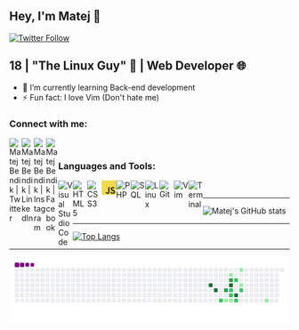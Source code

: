 ## Hey, I'm Matej 👋

[![Twitter Follow](https://img.shields.io/twitter/follow/BendikMatej?color=1DA1F2&logo=twitter&style=for-the-badge)](https://twitter.com/intent/follow?original_referer=https%3A%2F%2Fgithub.com%2FBendikMatej&screen_name=BendikMatej)

## 18 | "The Linux Guy" 🐧 | Web Developer 🌐 

- 🚀 I’m currently learning Back-end development
- ⚡ Fun fact: I love Vim (Don't hate me)

### Connect with me:

[<img align="left" alt="Matej Bendik | Twitter" width="22px" src="https://user-images.githubusercontent.com/75170699/133462473-c51016f8-4916-426f-8461-b3ecdc73f88c.png" />][twitter]
[<img align="left" alt="Matej Bendik | LinkedIn" width="22px" src="https://user-images.githubusercontent.com/75170699/133462567-7e4cde05-e2f1-446e-8b0a-f548eeea27b4.png" />][linkedin]
[<img align="left" alt="Matej Bendik | Instagram" width="22px" src="https://user-images.githubusercontent.com/75170699/133462726-4df3b78e-3212-4eaf-ae51-e1f7c968ada3.png" />][instagram]
[<img align="left" alt="Matej Bendik | Facebook" width="22px" src="https://user-images.githubusercontent.com/75170699/133463747-de8640f3-c61e-44c6-ae4e-89e1a590d33c.png" />][facebook]

<br />

### Languages and Tools:

<img align="left" alt="Visual Studio Code" width="26px" src="https://user-images.githubusercontent.com/75170699/133462085-245c5372-cc54-4b2e-8c8e-f946d7dacaad.png" />
<img align="left" alt="HTML5" width="26px" src=
"https://user-images.githubusercontent.com/75170699/133461622-c4263950-fb87-4fca-8f85-bda0dbb1184e.png" />
<img align="left" alt="CSS3" width="26px" src="https://user-images.githubusercontent.com/75170699/133461594-55ffa391-de24-4127-be8a-f7c1fb5b1325.png" />
<img align="left" alt="JavaScript" width="26px" src="https://raw.githubusercontent.com/github/explore/80688e429a7d4ef2fca1e82350fe8e3517d3494d/topics/javascript/javascript.png" />
<img align="left" alt="PHP" width="26" src="https://user-images.githubusercontent.com/75170699/133466471-64b15984-f2ea-4c32-8a76-849b0a274151.png" />
<img align="left" alt="SQL" width="26px" src="https://user-images.githubusercontent.com/75170699/133459954-9e7efc2f-a1cd-4575-b070-f7275687a25c.png" />
<img align="left" alt="Linux" width="26px" src="https://user-images.githubusercontent.com/75170699/133460224-4156979d-6927-403b-95a0-3474ac2f659c.png" />
<img align="left" alt="Git" width="26px" src="https://user-images.githubusercontent.com/75170699/133460705-0d21c78b-8b18-4eba-861c-9e8c73d294af.png" />
<img align="left" alt="Vim" width="26px" src="https://user-images.githubusercontent.com/75170699/133461211-8616c5cd-e57e-4add-b9b5-e4e7a33d6f8d.png" />
<img align="left" alt="Terminal" width="26px" src="https://user-images.githubusercontent.com/75170699/133461089-17fd006c-33a1-403e-b12f-7cc90d8dd3aa.png" />

<br />

---
![Matej's GitHub stats](https://github-readme-stats.vercel.app/api?username=MatejBendik&show_icons=true&theme=radical)

---

[![Top Langs](https://github-readme-stats.vercel.app/api/top-langs/?username=MatejBendik&layout=compact)](https://github.com/MatejBendik/github-readme-stats)

---

![snake gif](https://github.com/MatejBendik/MatejBendik/blob/output/github-contribution-grid-snake.gif)

<br />

[twitter]: https://twitter.com/BendikMatej?target=_blank 
[youtube]: https://www.youtube.com/channel/UCBw4cVegTGyIwyRoXb_gJcQ?target=_blank 
[instagram]: https://instagram.com/matej11bendik?target=_blank 
[linkedin]: https://www.linkedin.com/in/matej-bendik-9a081321a?target=_blank 
[facebook]: https://www.facebook.com/matej.bendik?target=_blank 
